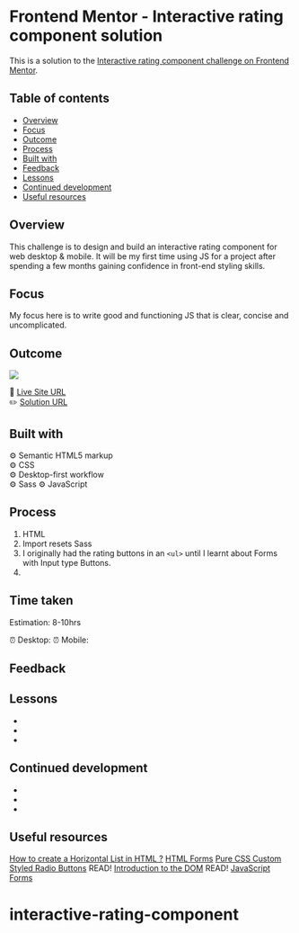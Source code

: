 # Frontend Mentor - Interactive rating component solution

This is a solution to the [Interactive rating component challenge on Frontend Mentor](https://www.frontendmentor.io/challenges/interactive-rating-component-koxpeBUmI).

## Table of contents

- [Overview](#overview)
- [Focus](#focus)
- [Outcome](#outcome)
- [Process](#process)
- [Built with](#built-with)
- [Feedback](#feedback)
- [Lessons](#lessons)
- [Continued development](#cont-development)
- [Useful resources](#useful-resources)

## Overview

This challenge is to design and build an interactive rating component for web desktop & mobile. It will be my first time using JS for a project after spending a few months gaining confidence in front-end styling skills.

## Focus

My focus here is to write good and functioning JS that is clear, concise and uncomplicated.

## Outcome

![](./)

:jigsaw: [Live Site URL]()  
:pencil2: [Solution URL]()

## Built with

:gear: Semantic HTML5 markup  
:gear: CSS  
:gear: Desktop-first workflow  
:gear: Sass
:gear: JavaScript

## Process

1. HTML
2. Import resets Sass
3. I originally had the rating buttons in an `<ul>` until I learnt about Forms with Input type Buttons.
4.

## Time taken

Estimation: 8-10hrs

:alarm_clock: Desktop:
:alarm_clock: Mobile:

## Feedback

## Lessons

-
-
-

## Continued development

-
-
-

## Useful resources

[How to create a Horizontal List in HTML ?](https://www.geeksforgeeks.org/how-to-create-a-horizontal-list-in-html/)
[HTML Forms](https://www.w3schools.com/html/html_forms.asp)
[](https://discord.com/channels/824970620529279006/1195616458961592380/1195619278192386058)
[Pure CSS Custom Styled Radio Buttons](https://moderncss.dev/pure-css-custom-styled-radio-buttons/) READ!
[Introduction to the DOM](https://developer.mozilla.org/en-US/docs/Web/API/Document_Object_Model/Introduction) READ!
[JavaScript Forms](https://www.w3schools.com/js/js_validation.asp)

# interactive-rating-component
